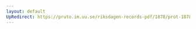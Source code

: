 ```yaml
---
layout: default
UpRedirect: https://pruto.im.uu.se/riksdagen-records-pdf/1878/prot-1878--fk--024/prot-1878--fk--024_022.pdf
---
```

